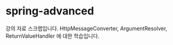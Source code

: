 # spring-advanced
강의 자료 스크랩입니다.
HttpMessageConverter, ArgumentResolver, ReturnValueHandler 에 대한 학습입니다.
